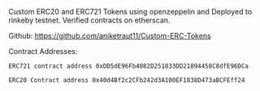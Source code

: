 Custom ERC20 and ERC721 Tokens using openzeppelin and Deployed to rinkeby testnet. 
Verified contracts on etherscan.

Github: https://github.com/aniketraut11/Custom-ERC-Tokens

Contract Addresses:

    ERC721 contract address 0xDD5dE96Fb4082D251833DD21894458C8dfE96DCa 
    
    ERC20 Contract address 0x40d4Bf2c2CFb242d3A100EF1838D473aBCFEff24 
